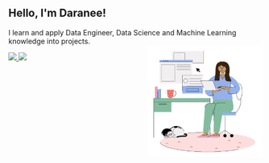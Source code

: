 <h2> Hello, I'm Daranee! </h2>


I learn and apply Data Engineer, Data Science and Machine Learning knowledge into projects. 
<br>
<img width="45%" align="right" alt="Github" src="./The Little Things - Working.png" />

<a href= "https://www.linkedin.com/in/daraneeS/" target="_blank">
  <img src="https://img.shields.io/badge/-LinkedIn-0077B5?style=flat&logo=Linkedin&logoColor=white"/>
</a> 
<a href= "mailto:daraneecsrx@gmail.com">
  <img src="https://img.shields.io/badge/-Gmail-c14438?style=flat&logo=Gmail&logoColor=white"/>
</a>
